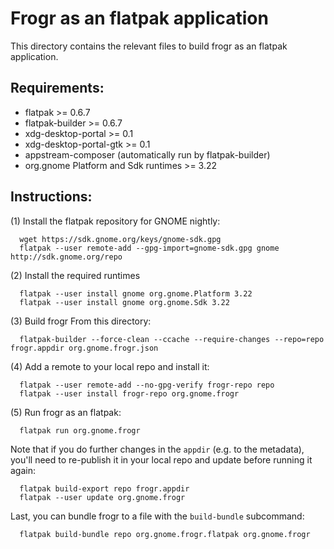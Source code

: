 Frogr as an flatpak application
===============================

This directory contains the relevant files to build frogr as an flatpak application.

Requirements:
------------

  * flatpak >= 0.6.7
  * flatpak-builder >= 0.6.7
  * xdg-desktop-portal >= 0.1
  * xdg-desktop-portal-gtk >= 0.1
  * appstream-composer (automatically run by flatpak-builder)
  * org.gnome Platform and Sdk runtimes >= 3.22

Instructions:
-------------

(1) Install the flatpak repository for GNOME nightly:
```
  wget https://sdk.gnome.org/keys/gnome-sdk.gpg
  flatpak --user remote-add --gpg-import=gnome-sdk.gpg gnome http://sdk.gnome.org/repo
```
(2) Install the required runtimes
```
  flatpak --user install gnome org.gnome.Platform 3.22
  flatpak --user install gnome org.gnome.Sdk 3.22
```
(3) Build frogr From this directory:
```
  flatpak-builder --force-clean --ccache --require-changes --repo=repo frogr.appdir org.gnome.frogr.json
```
(4) Add a remote to your local repo and install it:
```
  flatpak --user remote-add --no-gpg-verify frogr-repo repo
  flatpak --user install frogr-repo org.gnome.frogr
```
(5) Run frogr as an flatpak:
```
  flatpak run org.gnome.frogr
```

Note that if you do further changes in the `appdir` (e.g. to the metadata), you'll need to re-publish it in your local repo and update before running it again:
```
  flatpak build-export repo frogr.appdir
  flatpak --user update org.gnome.frogr
```

Last, you can bundle frogr to a file with the `build-bundle` subcommand:
```
  flatpak build-bundle repo org.gnome.frogr.flatpak org.gnome.frogr
```
